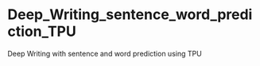 # Deep_Writing_sentence_word_prediction_TPU
Deep Writing with sentence and word prediction using TPU
